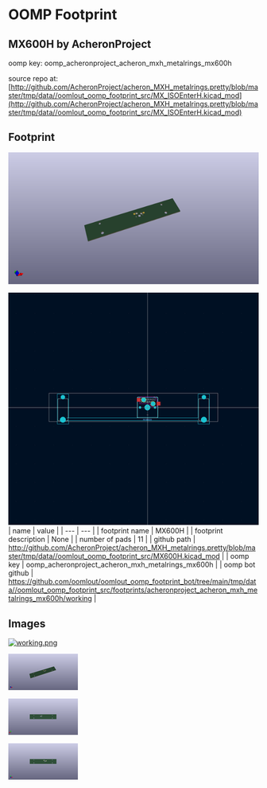 # OOMP Footprint  
## MX600H  by AcheronProject  
  
oomp key: oomp_acheronproject_acheron_mxh_metalrings_mx600h  
  
source repo at: [http://github.com/AcheronProject/acheron_MXH_metalrings.pretty/blob/master/tmp/data//oomlout_oomp_footprint_src/MX_ISOEnterH.kicad_mod](http://github.com/AcheronProject/acheron_MXH_metalrings.pretty/blob/master/tmp/data//oomlout_oomp_footprint_src/MX_ISOEnterH.kicad_mod)  
## Footprint  
  
[![working_kicad_pcb_3d.png](working_kicad_pcb_3d_600.png)](working_kicad_pcb_3d.png)  
  
[![working.png](working_600.png)](working.png)  
| name | value | 
| --- | --- | 
| footprint name | MX600H | 
| footprint description | None | 
| number of pads | 11 | 
| github path | http://github.com/AcheronProject/acheron_MXH_metalrings.pretty/blob/master/tmp/data//oomlout_oomp_footprint_src/MX600H.kicad_mod | 
| oomp key | oomp_acheronproject_acheron_mxh_metalrings_mx600h | 
| oomp bot github | https://github.com/oomlout/oomlout_oomp_footprint_bot/tree/main/tmp/data//oomlout_oomp_footprint_src/footprints/acheronproject_acheron_mxh_metalrings_mx600h/working | 
## Images  
  
[![working.png](working_140.png)](working.png)  
  
[![working_kicad_pcb_3d.png](working_kicad_pcb_3d_140.png)](working_kicad_pcb_3d.png)  
  
[![working_kicad_pcb_3d_back.png](working_kicad_pcb_3d_back_140.png)](working_kicad_pcb_3d_back.png)  
  
[![working_kicad_pcb_3d_front.png](working_kicad_pcb_3d_front_140.png)](working_kicad_pcb_3d_front.png)  
